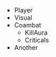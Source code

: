 <html>
  <head>
    <link rel="stylesheet" type="text/css" href="global.css">
  </head>
  <body>
   <ul class="list">
     <li>Player</li>
     <li>Visual</li>
     <li>Coambat
              <ul class="sub-menu">
                <li>KillAura</li>
                <li>Criticals</li>
             </ul>
          </li>
     <li>Another</li>
    </ul>
     
     
   </body>
   </html>
